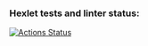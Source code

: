 ### Hexlet tests and linter status:
[![Actions Status](https://github.com/Maevgal/java-project-99/actions/workflows/hexlet-check.yml/badge.svg)](https://github.com/Maevgal/java-project-99/actions)